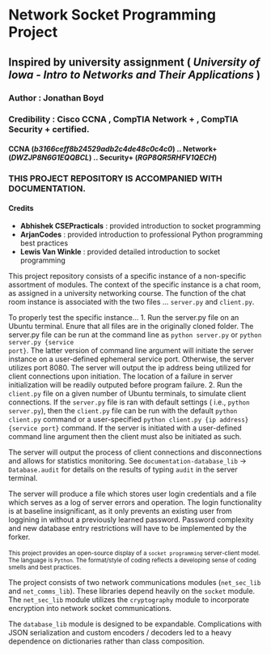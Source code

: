 # **Network Socket Programming Project**

## Inspired by university assignment ( _University of Iowa - Intro to Networks and Their Applications_ )

### **Author** : Jonathan Boyd

### **Credibility** : Cisco CCNA , CompTIA Network + , CompTIA Security + certified.

#### **CCNA** (_b3166ceff8b24529adb2c4de48c0c4c0_) .. **Network+** (_DWZJP8N6G1EQQBCL_) .. **Security+** (_RGP8QR5RHFV1QECH_)

### THIS PROJECT REPOSITORY IS ACCOMPANIED WITH DOCUMENTATION.

#### **Credits**<br>

<ul>
    <li>
        <strong>Abhishek CSEPracticals</strong> : <emphasis>provided introduction to socket programming</emphasis>
    </li>
    <li>
        <strong>ArjanCodes</strong> : <emphasis>provided introduction to professional Python programming best practices</emphasis>
    </li>
    <li>
        <strong>Lewis Van Winkle</strong> : <emphasis>provided detailed introduction to socket programming</emphasis>
    </li>
</ul>

This project repository consists of a specific instance of a non-specific assortment of modules. The context of the specific instance is a chat room, as assigned in a university networking course. The function of the chat room instance is associated with the two files ... <code>server.py</code> and <code>client.py</code>.

To properly test the specific instance... 1. Run the server.py file on an Ubuntu terminal. Enure that all files are in the originally cloned folder. The server.py file can be run at the command line as <code>python server.py</code> or <code>python server.py {service port}</code>. The latter version of command line argument will initiate the server instance on a user-defined ephemeral service port. Otherwise, the server utilizes port 8080. The server will output the ip address being utilized for client connections upon initiation. The location of a failure in server initialization will be readily outputed before program failure. 2. Run the <code>client.py</code> file on a given number of Ubuntu terminals, to simulate client connections. If the <code>server.py</code> file is ran with default settings ( i.e., <code>python server.py</code>), then the <code>client.py</code> file can be run with the default <code>python client.py</code> command or a user-specified <code>python client.py {ip address} {service port}</code> command. If the server is initiated with a user-defined command line argument then the client must also be initiated as such.

The server will output the process of client connections and disconnections and allows for statistics monitoring. See <code>documentation-database_lib</code> -> <code>Database.audit</code> for details on the results of typing <code>audit</code> in the server terminal.

The server will produce a file which stores user login credentials and a file which serves as a log of server errors and operation. The login functionality is at baseline insignificant, as it only prevents an existing user from loggining in without a previously learned password. Password complexity and new database entry restrictions will have to be implemented by the forker.
<br><br>
<sub>
This project provides an open-source display of a <code>socket programming</code> server-client model. The language is <code>Python</code>. The format/style of coding reflects a developing sense of coding smells and best practices.

The project consists of two network communications modules (<code>net_sec_lib</code> and <code>net_comms_lib</code>). These libraries depend heavily on the <code>socket</code> module. The <code>net_sec_lib</code> module utilizes the <code>cryptography</code> module to incorporate encryption into network socket communications.

The <code>database_lib</code> module is designed to be expandable. Complications with JSON serialization and custom encoders / decoders led to a heavy dependence on dictionaries rather than class composition.
</sub>
